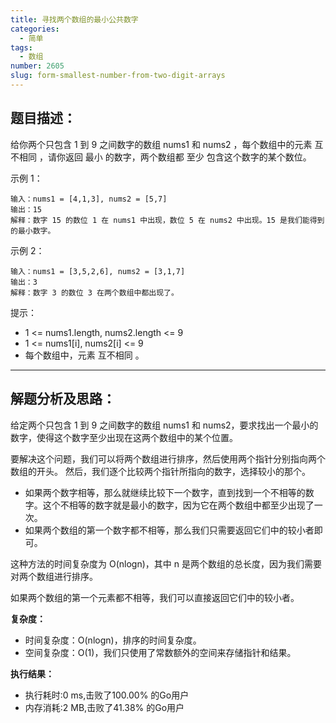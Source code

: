 ```yaml
---
title: 寻找两个数组的最小公共数字
categories:
  - 简单
tags:
  - 数组
number: 2605
slug: form-smallest-number-from-two-digit-arrays
---
```


## 题目描述：

给你两个只包含 1 到 9 之间数字的数组 nums1 和 nums2 ，每个数组中的元素 互不相同 ，请你返回 最小 的数字，两个数组都 至少 包含这个数字的某个数位。

示例 1：
```
输入：nums1 = [4,1,3], nums2 = [5,7]
输出：15
解释：数字 15 的数位 1 在 nums1 中出现，数位 5 在 nums2 中出现。15 是我们能得到的最小数字。
```
示例 2：
```
输入：nums1 = [3,5,2,6], nums2 = [3,1,7]
输出：3
解释：数字 3 的数位 3 在两个数组中都出现了。
```
提示：
- 1 <= nums1.length, nums2.length <= 9
- 1 <= nums1[i], nums2[i] <= 9
- 每个数组中，元素 互不相同 。

---
## 解题分析及思路：

给定两个只包含 1 到 9 之间数字的数组 nums1 和 nums2，要求找出一个最小的数字，使得这个数字至少出现在这两个数组中的某个位置。

要解决这个问题，我们可以将两个数组进行排序，然后使用两个指针分别指向两个数组的开头。
然后，我们逐个比较两个指针所指向的数字，选择较小的那个。
- 如果两个数字相等，那么就继续比较下一个数字，直到找到一个不相等的数字。这个不相等的数字就是最小的数字，因为它在两个数组中都至少出现了一次。
- 如果两个数组的第一个数字都不相等，那么我们只需要返回它们中的较小者即可。

这种方法的时间复杂度为 O(nlogn)，其中 n 是两个数组的总长度，因为我们需要对两个数组进行排序。

如果两个数组的第一个元素都不相等，我们可以直接返回它们中的较小者。

**复杂度：**
- 时间复杂度：O(nlogn)，排序的时间复杂度。
- 空间复杂度：O(1)，我们只使用了常数额外的空间来存储指针和结果。

**执行结果：**
- 执行耗时:0 ms,击败了100.00% 的Go用户
- 内存消耗:2 MB,击败了41.38% 的Go用户
